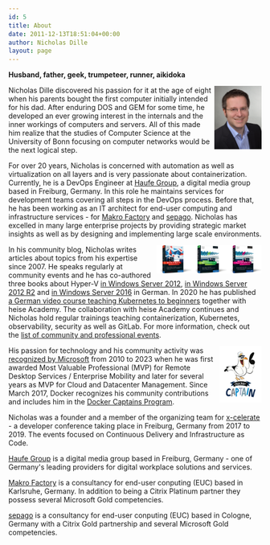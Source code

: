 ```yaml
---
id: 5
title: About
date: 2011-12-13T18:51:04+00:00
author: Nicholas Dille
layout: page
---
```


**Husband, father, geek, trumpeteer, runner, aikidoka**

<img src="/media/nicholas.jpg" style="height: 9em; float: right; padding-left: 0,5em; margin: 0;"/>Nicholas Dille discovered his passion for it at the age of eight when his parents bought the first computer initially intended for his dad. After enduring DOS and GEM for some time, he developed an ever growing interest in the internals and the inner workings of computers and servers. All of this made him realize that the studies of Computer Science at the University of Bonn focusing on computer networks would be the next logical step.

For over 20 years, Nicholas is concerned with automation as well as virtualization on all layers and is very passionate about containerization. Currently, he is a DevOps Engineer at [Haufe Group](https://www.haufegroup.com/), a digital media group based in Freiburg, Germany. In this role he maintains services for development teams covering all steps in the DevOps process. Before that, he has been working as an IT architect for end-user computing and infrastructure services - for [Makro Factory](http://www.makrofactory.com/) and [sepago](http://www.sepago.de/). Nicholas has excelled in many large enterprise projects by providing strategic market insights as well as by designing and implementing large scale environments.

<img src="/media/Book-HyperV-2012.png" style="height: 4em; float: right; padding-left: 0,5em; margin: 0;"/><img src="/media/Book-HyperV-2012R2.png" style="height: 4em; float: right; padding-left: 0,5em; margin: 0;"/><img src="/media/Book-HyperV-2016.png" style="height: 4em; float: right; padding-left: 0,5em; margin: 0;"/>In his community blog, Nicholas writes articles about topics from his expertise since 2007. He speaks regularly at community events and he has co-authored three books about Hyper-V [in Windows Server 2012](https://www.rheinwerk-verlag.de/microsoft-hyper-v-und-system-center_3276/), [in Windows Server 2012 R2](https://www.rheinwerk-verlag.de/microsoft-hyper-v-und-system-center_3570/) and [in Windows Server 2016](https://www.rheinwerk-verlag.de/microsoft-hyper-v_4229/) in German. In 2020 he has published [a German video course teaching Kubernetes to beginners](https://www.heise-academy.de/run/4d571f26-46f0-4ac4-8d23-75a6c910a839) together with heise Academy. The collaboration with heise Academy continues and Nicholas hold regular trainings teaching containerization, Kubernetes, observability, security as well as GitLab. For more information, check out the [list of community and professional events](/blog/slides/).

<img src="/media/captains_logo.png" style="height: 8em; float: right; padding-left: 0,5em; margin: 0;"/>His passion for technology and his community activity was [recognized by Microsoft](https://www.credly.com/badges/c52f1dc5-8abb-478b-b765-732b273e53fd) from 2010 to 2023 when he was first awarded Most Valuable Professional (MVP) for Remote Desktop Services / Enterprise Mobility and later for several years as MVP for Cloud and Datacenter Management. Since March 2017, Docker recognizes his community contributions and includes him in the [Docker Captains Program](https://www.docker.com/community/docker-captains).

Nicholas was a founder and a member of the organizing team for [x-celerate](https://www.x-celerate.de) - a developer conference taking place in Freiburg, Germany from 2017 to 2019. The events focused on Continuous Delivery and Infrastructure as Code.

[Haufe Group](https://www.haufegroup.com/) is a digital media group based in Freiburg, Germany - one of Germany's leading providers for digital workplace solutions and services.

[Makro Factory](http://www.makrofactory.com/) is a consultancy for end-user conputing (EUC) based in Karlsruhe, Germany. In addition to being a Citrix Platinum partner they possess several Microsoft Gold competencies.

[sepago](https://www.sepago.de) is a consultancy for end-user conputing (EUC) based in Cologne, Germany with a Citrix Gold partnership and several Microsoft Gold competencies.

<!--
Nicholas Dille ist Senior DevOps Engineer bei der Haufe Gruppe, einer digitalen Mediengruppe in Freiburg. Er beschäftigt sich mit Kubernetes, Observability und CI/CD in heterogenen Umgebungen. Seit 20 Jahren ist er als Blogger, Sprecher und Autor aktiv und ist seit 2017 Docker Captain. Microsoft zeichnete ihn 2010-2023 als MVP aus.
-->

<!--
Nicholas Dille is a Senior DevOps Engineer at Haufe.Group. He is concerned with Kubernetes, observability and CI/CD in heterogenous environments. For over 20 years, Nicholas has been a blogger, speaker and author. He is a Docker Captain since 2017 and was awarded Microsoft MVP from 2010 to 2023.
-->
